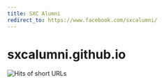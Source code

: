 ```yaml
---
title: SXC Alumni
redirect_to: https://www.facebook.com/sxcalumni/
---
```

# sxcalumni.github.io

![Hits of short URLs](https://hitcounter.pythonanywhere.com/nocount/tag.svg?url=https%3A%2F%2Fsxcalumni.tk%2F)
